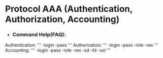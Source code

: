 # Protocol AAA (Authentication, Authorization, Accounting)

* ### Command Help(FAQ):

Authentication:
'''
-login -pass
'''
Authorization:
'''
-login -pass -role -res
'''
Accounting:
'''
-login -pass -role -res -sd -fd -vol
'''